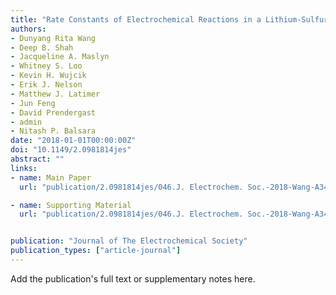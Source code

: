 ```yaml
---
title: "Rate Constants of Electrochemical Reactions in a Lithium-Sulfur Cell Determined by Operando X-ray Absorption Spectroscopy"
authors:
- Dunyang Rita Wang
- Deep B. Shah
- Jacqueline A. Maslyn
- Whitney S. Loo
- Kevin H. Wujcik
- Erik J. Nelson
- Matthew J. Latimer
- Jun Feng
- David Prendergast
- admin
- Nitash P. Balsara
date: "2018-01-01T00:00:00Z"
doi: "10.1149/2.0981814jes"
abstract: ""
links:
- name: Main Paper
  url: "publication/2.0981814jes/046.J. Electrochem. Soc.-2018-Wang-A3487-95.pdf"

- name: Supporting Material
  url: "publication/2.0981814jes/046.J. Electrochem. Soc.-2018-Wang-A3487-95-SI.pdf"


publication: "Journal of The Electrochemical Society"
publication_types: ["article-journal"]
---
```


Add the publication's full text or supplementary notes here.
